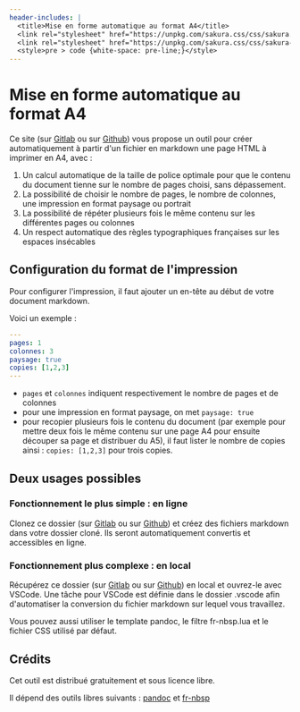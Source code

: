 ```yaml
---
header-includes: |
  <title>Mise en forme automatique au format A4</title>
  <link rel="stylesheet" href="https://unpkg.com/sakura.css/css/sakura.css" media="screen" />
  <link rel="stylesheet" href="https://unpkg.com/sakura.css/css/sakura-dark.css" media="screen and (prefers-color-scheme: dark)" />
  <style>pre > code {white-space: pre-line;}</style>
---
```


# Mise en forme automatique au format A4

Ce site (sur [Gitlab](https://forge.aeif.fr/eyssette/a4) ou sur [Github](https://github.com/eyssette/a4)) vous propose un outil pour créer automatiquement à partir d'un fichier en markdown une page HTML à imprimer en A4, avec :

1. Un calcul automatique de la taille de police optimale pour que le contenu du document tienne sur le nombre de pages choisi, sans dépassement.
2. La possibilité de choisir le nombre de pages, le nombre de colonnes, une impression en format paysage ou portrait
3. La possibilité de répéter plusieurs fois le même contenu sur les différentes pages ou colonnes
4. Un respect automatique des règles typographiques françaises sur les espaces insécables


## Configuration du format de l'impression

Pour configurer l'impression, il faut ajouter un en-tête au début de votre document markdown.

Voici un exemple :

```yaml
---
pages: 1
colonnes: 3
paysage: true
copies: [1,2,3]
---
```

- `pages` et `colonnes` indiquent respectivement le nombre de pages et de colonnes
- pour une impression en format paysage, on met `paysage: true`
- pour recopier plusieurs fois le contenu du document (par exemple pour mettre deux fois le même contenu sur une page A4 pour ensuite découper sa page et distribuer du A5), il faut lister le nombre de copies ainsi : `copies: [1,2,3]` pour trois copies.

## Deux usages possibles

### Fonctionnement le plus simple : en ligne

Clonez ce dossier (sur [Gitlab](https://forge.aeif.fr/eyssette/a4) ou sur [Github](https://github.com/eyssette/a4)) et créez des fichiers markdown dans votre dossier cloné.
Ils seront automatiquement convertis et accessibles en ligne.

### Fonctionnement plus complexe : en local

Récupérez ce dossier (sur [Gitlab](https://forge.aeif.fr/eyssette/a4) ou sur [Github](https://github.com/eyssette/a4)) en local et ouvrez-le avec VSCode. Une tâche pour VSCode est définie dans le dossier .vscode afin d'automatiser la conversion du fichier markdown sur lequel vous travaillez.

Vous pouvez aussi utiliser le template pandoc, le filtre fr-nbsp.lua et le fichier CSS utilisé par défaut.

## Crédits

Cet outil est distribué gratuitement et sous licence libre.

Il dépend des outils libres suivants : [pandoc](https://pandoc.org/) et [fr-nbsp](https://github.com/InseeFrLab/pandoc-filter-fr-nbsp)
